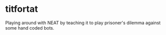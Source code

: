 # titfortat

Playing around with NEAT by teaching it to play prisoner's dilemma against some hand coded bots. 
